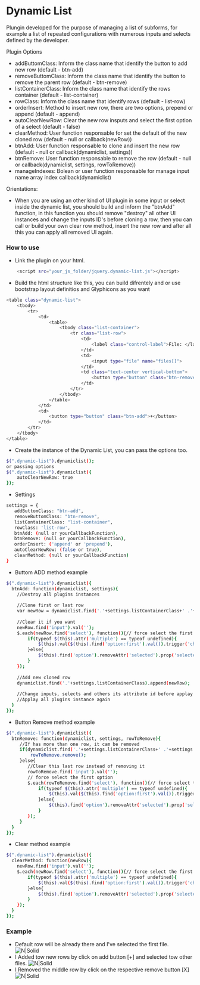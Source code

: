 # Dynamic List

Plungin developed for the purpose of managing a list of subforms, for example a list of repeated configurations with numerous inputs and selects defined by the developer.

Plugin Options
  - addButtomClass: Inform the class name that identify the button to add new row (default - btn-add)
  - removeButtomClass: Inform the class name that identify the button to remove the parent row (default - btn-remove)
  - listContainerClass: Inform the class name that identify the rows container (default - list-container)
  - rowClass: Inform the class name that identify rows (default - list-row)
  - orderInsert: Method to insert new row, there are two options, prepend or append (default - append)
  - autoClearNewRow: Clear the new row insputs and select the first option of a select (default - false)
  - clearMethod: User function responsable for set the default of the new cloned row (default - null or callback(newRow))
  - btnAdd: User function responsable to clone and insert the new row (default - null or callback(dynamiclist, settings))
  - btnRemove: User function responsable to remove the row (default - null or callback(dynamiclist, settings, rowToRemove))
  - manageIndexes: Bolean or user function responsable for manage input name array index callback(dynamiclist)

Orientations:
  - When you are using an other kind of UI plugin in some input or select inside the dynamic list, you should build and inform the "btnAdd"  function, in this function you should remove "destroy" all other UI instances and change the inputs ID's before cloning a row, then you can call or build your own clear row method, insert the new row and after all this you can apply all removed UI again.

### How to use
 - Link the plugin on your html.
```sh
    <script src="your_js_folder/jquery.dynamic-list.js"></script>
```
 - Build the html structure like this, you can build difrentely and or use bootstrap layout definitios and Glyphicons as you want
```sh
<table class="dynamic-list">
    <tbody>
        <tr>
        	<td>
        		<table>
        			<tbody class="list-container">
        			    <tr class="list-row">
        				    <td>
        					    <label class="control-label">File: </label>
        				    </td>
            				<td>
            					<input type="file" name="files[]">
            				</td>
        				    <td class="text-center vertical-bottom">
        					    <button type="button" class="btn-remove">X</button>
        				    </td>
        			    </tr>
        		    </tbody>
        		</table>
        	</td>
        	<td>
        		<button type="button" class="btn-add">+</button>
        	</td>
        </tr>
    </tbody>
</table>
```
 - Create the instance of the Dynamic List, you can pass the options too.
```sh
$(".dynamic-list").dynamiclist();
or passing options
$(".dynamic-list").dynamiclist({
    autoClearNewRow: true
});
```
 - Settings
```sh
settings = {
   addButtomClass: "btn-add",
   removeButtomClass: "btn-remove",
   listContainerClass: "list-container",
   rowClass: 'list-row',
   btnAdd: (null or yourCallbackFunction),
   btnRemove: (null or yourCallbackFunction),
   orderInsert: ('append' or 'prepend'),
   autoClearNewRow: (false or true),
   clearMethod: (null or yourCallbackFunction)
}
```
                  
 - Buttom ADD method example
```sh
$(".dynamic-list").dynamiclist({
  btnAdd: function(dynamiclist, settings){
    //Destroy all plugins instances
    
    //Clone first or last row
    var newRow = dynamiclist.find('.'+settings.listContainerClass+' .'+settings.rowClass+':first').clone(true, true);
    
    //Clear it if you want
    newRow.find('input').val('');
    $.each(newRow.find('select'), function(){// force select the first option
        if(typeof $(this).attr('multiple') == typeof undefined){
            $(this).val($(this).find('option:first').val()).trigger('change');
        }else{
            $(this).find('option').removeAttr('selected').prop('selected',false);
        }
    });
    
    //Add new cloned row
    dynamiclist.find('.'+settings.listContainerClass).append(newRow);
    
    //Change inputs, selects and others its attribute id before applay the plungins instances
    //Applay all plugins instance again
  }
});
```
 - Button Remove method example
```sh
$(".dynamic-list").dynamiclist({
  btnRemove: function(dynamiclist, settings, rowToRemove){
     //If has more than one row, it cam be removed
     if(dynamiclist.find('.'+settings.listContainerClass+' .'+settings.rowClass).length > 1){ 
         rowToRemove.remove();
     }else{
        //Clear this last row instead of removing it
        rowToRemove.find('input').val('');
        // force select the first option
        $.each(rowToRemove.find('select'), function(){// force select the first option
            if(typeof $(this).attr('multiple') == typeof undefined){
                $(this).val($(this).find('option:first').val()).trigger('change');
            }else{
                $(this).find('option').removeAttr('selected').prop('selected',false);
            }
        });
     }
  }
});
```

 - Clear method example
```sh
$(".dynamic-list").dynamiclist({
  clearMethod: function(newRow){
    newRow.find('input').val('');
    $.each(newRow.find('select'), function(){// force select the first option
        if(typeof $(this).attr('multiple') == typeof undefined){
            $(this).val($(this).find('option:first').val()).trigger('change');
        }else{
            $(this).find('option').removeAttr('selected').prop('selected',false);
        }
    });
  }
});
```

### Example

 - Default row will be already there and I've selected the first file.
![N|Solid](http://imageshack.com/a/img922/4738/pa5m1C.png)
 - I Added tow new rows by click on add button [+] and selected tow other files.
![N|Solid](http://imageshack.com/a/img921/1807/oda5qp.png)
 - I Removed the middle row by click on the respective remove button [X]
![N|Solid](http://imageshack.com/a/img922/7136/1oFnMM.png)
